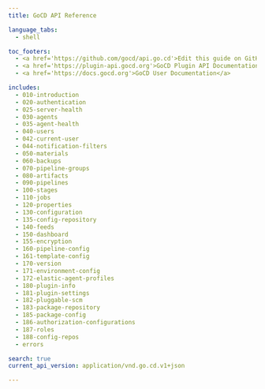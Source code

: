 ```yaml
---
title: GoCD API Reference

language_tabs:
  - shell

toc_footers:
  - <a href='https://github.com/gocd/api.go.cd'>Edit this guide on GitHub</a>
  - <a href='https://plugin-api.gocd.org'>GoCD Plugin API Documentation</a>
  - <a href='https://docs.gocd.org'>GoCD User Documentation</a>

includes:
  - 010-introduction
  - 020-authentication
  - 025-server-health
  - 030-agents
  - 035-agent-health
  - 040-users
  - 042-current-user
  - 044-notification-filters
  - 050-materials
  - 060-backups
  - 070-pipeline-groups
  - 080-artifacts
  - 090-pipelines
  - 100-stages
  - 110-jobs
  - 120-properties
  - 130-configuration
  - 135-config-repository
  - 140-feeds
  - 150-dashboard
  - 155-encryption
  - 160-pipeline-config
  - 161-template-config
  - 170-version
  - 171-environment-config
  - 172-elastic-agent-profiles
  - 180-plugin-info
  - 181-plugin-settings
  - 182-pluggable-scm
  - 183-package-repository
  - 185-package-config
  - 186-authorization-configurations
  - 187-roles
  - 188-config-repos
  - errors

search: true
current_api_version: application/vnd.go.cd.v1+json

---
```


